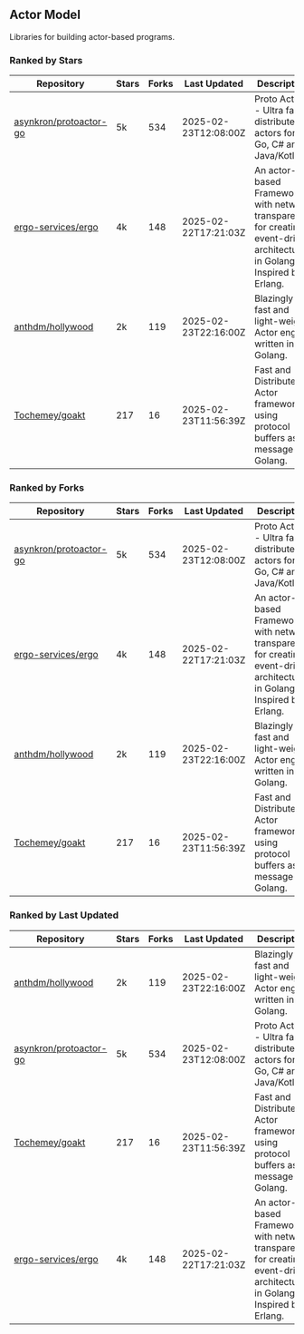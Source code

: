 ## Actor Model

Libraries for building actor-based programs.

### Ranked by Stars

| Repository | Stars | Forks | Last Updated | Description | 
|------------|-------|-------|--------------|-------------|
| [asynkron/protoactor-go](https://github.com/asynkron/protoactor-go) | 5k | 534 | 2025-02-23T12:08:00Z |  Proto Actor - Ultra fast distributed actors for Go, C# and Java/Kotlin. |
| [ergo-services/ergo](https://github.com/ergo-services/ergo) | 4k | 148 | 2025-02-22T17:21:03Z |  An actor-based Framework with network transparency for creating event-driven architecture in Golang. Inspired by Erlang. |
| [anthdm/hollywood](https://github.com/anthdm/hollywood) | 2k | 119 | 2025-02-23T22:16:00Z |  Blazingly fast and light-weight Actor engine written in Golang. |
| [Tochemey/goakt](https://github.com/Tochemey/goakt) | 217 | 16 | 2025-02-23T11:56:39Z |  Fast and Distributed Actor framework using protocol buffers as message for Golang. |

### Ranked by Forks

| Repository | Stars | Forks | Last Updated | Description | 
|------------|-------|-------|--------------|-------------|
| [asynkron/protoactor-go](https://github.com/asynkron/protoactor-go) | 5k | 534 | 2025-02-23T12:08:00Z |  Proto Actor - Ultra fast distributed actors for Go, C# and Java/Kotlin. |
| [ergo-services/ergo](https://github.com/ergo-services/ergo) | 4k | 148 | 2025-02-22T17:21:03Z |  An actor-based Framework with network transparency for creating event-driven architecture in Golang. Inspired by Erlang. |
| [anthdm/hollywood](https://github.com/anthdm/hollywood) | 2k | 119 | 2025-02-23T22:16:00Z |  Blazingly fast and light-weight Actor engine written in Golang. |
| [Tochemey/goakt](https://github.com/Tochemey/goakt) | 217 | 16 | 2025-02-23T11:56:39Z |  Fast and Distributed Actor framework using protocol buffers as message for Golang. |

### Ranked by Last Updated

| Repository | Stars | Forks | Last Updated | Description | 
|------------|-------|-------|--------------|-------------|
| [anthdm/hollywood](https://github.com/anthdm/hollywood) | 2k | 119 | 2025-02-23T22:16:00Z |  Blazingly fast and light-weight Actor engine written in Golang. |
| [asynkron/protoactor-go](https://github.com/asynkron/protoactor-go) | 5k | 534 | 2025-02-23T12:08:00Z |  Proto Actor - Ultra fast distributed actors for Go, C# and Java/Kotlin. |
| [Tochemey/goakt](https://github.com/Tochemey/goakt) | 217 | 16 | 2025-02-23T11:56:39Z |  Fast and Distributed Actor framework using protocol buffers as message for Golang. |
| [ergo-services/ergo](https://github.com/ergo-services/ergo) | 4k | 148 | 2025-02-22T17:21:03Z |  An actor-based Framework with network transparency for creating event-driven architecture in Golang. Inspired by Erlang. |

